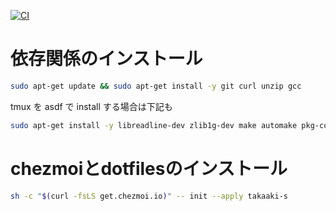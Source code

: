 [![CI](https://github.com/takaaki-s/dotfiles/actions/workflows/check.yml/badge.svg)](https://github.com/takaaki-s/dotfiles/actions/workflows/check.yml)


# 依存関係のインストール

```sh
sudo apt-get update && sudo apt-get install -y git curl unzip gcc
```

tmux を asdf で install する場合は下記も

```sh
sudo apt-get install -y libreadline-dev zlib1g-dev make automake pkg-config libncurses5-dev bison
```

# chezmoiとdotfilesのインストール

```sh
sh -c "$(curl -fsLS get.chezmoi.io)" -- init --apply takaaki-s
```
